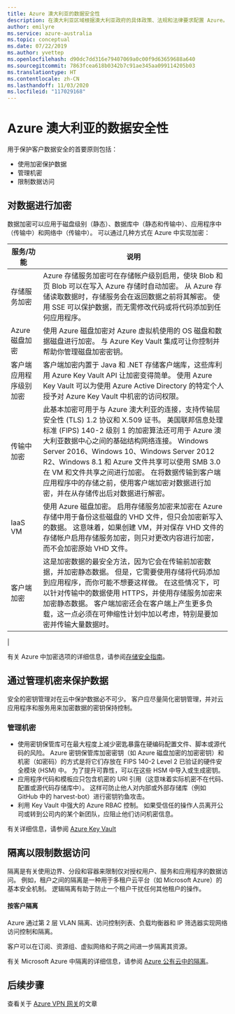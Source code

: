 ```yaml
---
title: Azure 澳大利亚的数据安全性
description: 在澳大利亚区域根据澳大利亚政府的具体政策、法规和法律要求配置 Azure。
author: emilyre
ms.service: azure-australia
ms.topic: conceptual
ms.date: 07/22/2019
ms.author: yvettep
ms.openlocfilehash: d90dc7dd316e79407069a0c00f9d63659688a640
ms.sourcegitcommit: 7863fcea618b0342b7c91ae345aa099114205b03
ms.translationtype: HT
ms.contentlocale: zh-CN
ms.lasthandoff: 11/03/2020
ms.locfileid: "117029168"
---
```

# <a name="data-security-in-azure-australia"></a>Azure 澳大利亚的数据安全性

用于保护客户数据安全的首要原则包括：

* 使用加密保护数据
* 管理机密
* 限制数据访问

## <a name="encrypting-your-data"></a>对数据进行加密

数据加密可以应用于磁盘级别（静态）、数据库中（静态和传输中）、应用程序中（传输中）和网络中（传输中）。 可以通过几种方式在 Azure 中实现加密：

|服务/功能|说明|
|---|---|
|存储服务加密|Azure 存储服务加密可在存储帐户级别启用，使块 Blob 和页 Blob 可以在写入 Azure 存储时自动加密。 从 Azure 存储读取数据时，存储服务会在返回数据之前将其解密。 使用 SSE 可以保护数据，而无需修改代码或将代码添加到任何应用程序。|
|Azure 磁盘加密|使用 Azure 磁盘加密对 Azure 虚拟机使用的 OS 磁盘和数据磁盘进行加密。 与 Azure Key Vault 集成可让你控制并帮助你管理磁盘加密密钥。|
|客户端应用程序级别加密|客户端加密内置于 Java 和 .NET 存储客户端库，这些库利用 Azure Key Vault API 让加密变得简单。 使用 Azure Key Vault 可以为使用 Azure Active Directory 的特定个人授予对 Azure Key Vault 中机密的访问权限。|
|传输中加密|此基本加密可用于与 Azure 澳大利亚的连接，支持传输层安全性 (TLS) 1.2 协议和 X.509 证书。 美国联邦信息处理标准 (FIPS) 140-2 级别 1 的加密算法还可用于 Azure 澳大利亚数据中心之间的基础结构网络连接。  Windows Server 2016、Windows 10、Windows Server 2012 R2、Windows 8.1 和 Azure 文件共享可以使用 SMB 3.0 在 VM 和文件共享之间进行加密。 在将数据传输到客户端应用程序中的存储之前，使用客户端加密对数据进行加密，并在从存储传出后对数据进行解密。|
|IaaS VM|使用 Azure 磁盘加密。 启用存储服务加密来加密在 Azure 存储中用于备份这些磁盘的 VHD 文件，但只会加密新写入的数据。 这意味着，如果创建 VM，并对保存 VHD 文件的存储帐户启用存储服务加密，则只对更改内容进行加密，而不会加密原始 VHD 文件。|
|客户端加密|这是加密数据的最安全方法，因为它会在传输前加密数据，并加密静态数据。 但是，它需要使用存储将代码添加到应用程序，而你可能不想要这样做。 在这些情况下，可以针对传输中的数据使用 HTTPS，并使用存储服务加密来加密静态数据。 客户端加密还会在客户端上产生更多负载，这一点必须在可伸缩性计划中加以考虑，特别是要加密并传输大量数据时。|
|

有关 Azure 中加密选项的详细信息，请参阅[存储安全指南](../storage/blobs/security-recommendations.md)。

## <a name="protecting-data-by-managing-secrets"></a>通过管理机密来保护数据

安全的密钥管理对在云中保护数据必不可少。 客户应尽量简化密钥管理，并对云应用程序和服务用来加密数据的密钥保持控制。

### <a name="managing-secrets"></a>管理机密

* 使用密钥保管库可在最大程度上减少密匙暴露在硬编码配置文件、脚本或源代码的风险。 Azure 密钥保管库加密密钥（如 Azure 磁盘加密的加密密钥）和机密（如密码）的方式是将它们存放在 FIPS 140-2 Level 2 已验证的硬件安全模块 (HSM) 中。 为了提升可靠性，可以在这些 HSM 中导入或生成密钥。
* 应用程序代码和模板应只包含机密的 URI 引用（这意味着实际机密不在代码、配置或源代码存储库中）。 这样可防止他人对内部或外部存储库（例如 GitHub 中的 harvest-bot）进行密钥钓鱼攻击。
* 利用 Key Vault 中强大的 Azure RBAC 控制。 如果受信任的操作人员离开公司或转到公司内的某个新团队，应阻止他们访问机密信息。  

有关详细信息，请参阅 [Azure Key Vault](azure-key-vault.md)

## <a name="isolation-to-restrict-data-access"></a>隔离以限制数据访问

隔离是有关使用边界、分段和容器来限制仅对授权用户、服务和应用程序的数据访问。 例如，租户之间的隔离是一种用于多租户云平台（如 Microsoft Azure）的基本安全机制。 逻辑隔离有助于防止一个租户干扰任何其他租户的操作。

#### <a name="per-customer-isolation"></a>按客户隔离

Azure 通过第 2 层 VLAN 隔离、访问控制列表、负载均衡器和 IP 筛选器实现网络访问控制和隔离。

客户可以在订阅、资源组、虚拟网络和子网之间进一步隔离其资源。

有关 Microsoft Azure 中隔离的详细信息，请参阅 [Azure 公有云中的隔离](../security/fundamentals/isolation-choices.md)。

## <a name="next-steps"></a>后续步骤

查看关于 [Azure VPN 网关](vpn-gateway.md)的文章